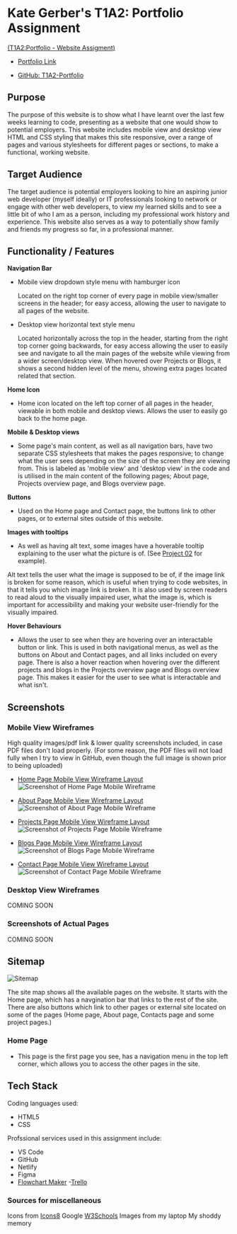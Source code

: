 # Kate Gerber's T1A2: Portfolio Assignment


[(T1A2:Portfolio - Website Assigment)](https://ait.instructure.com/courses/5198/assignments/55633)

- [Portfolio Link](https://k8g-portfolio.netlify.app/)

- [GitHub: T1A2-Portfolio](https://github.com/k8-g/T1A2-Portfolio)

## Purpose

The purpose of this website is to show what I have learnt over the last few weeks learning to code, presenting as a website that one would show to potential employers. This website includes mobile view and desktop view HTML and CSS styling that makes this site responsive, over a range of pages and various stylesheets for different pages or sections, to make a functional, working website.

## Target Audience

The target audience is potential employers looking to hire an aspiring junior web developer (myself ideally) or IT professionals looking to network or engage with other web developers, to view my learned skills and to see a little bit of who I am as a person, including my professional work history and experience. This website also serves as a way to potentially show family and friends my progress so far, in a professional manner.

## Functionality / Features

 **Navigation Bar**
- Mobile view dropdown style menu with hamburger icon

    Located on the right top corner of every page in mobile view/smaller screens in the header; for easy access, allowing the user to navigate to all pages of the website.


- Desktop view horizontal text style menu

    Located horizontally across the top in the header, starting from the right top corner going backwards, for easy access allowing the user to easily see and navigate to all the main pages of the website while viewing from a wider screen/desktop view. When hovered over Projects or Blogs, it shows a second hidden level of the menu, showing extra pages located related that section.


**Home Icon**
- Home icon located on the left top corner of all pages in the header, viewable in both mobile and desktop views. Allows the user to easily go back to the home page.


**Mobile & Desktop views**
- Some page's main content, as well as all navigation bars, have two separate CSS stylesheets that makes the pages responsive; to change what the user sees depending on the size of the screen they are viewing from. This is labeled as 'mobile view' and 'desktop view' in the code and is utilised in the main content of the following pages; About page, Projects overview page, and Blogs overview page.  


**Buttons**
- Used on the Home page and Contact page, the buttons link to other pages, or to external sites outside of this website.


**Images with tooltips**
- As well as having alt text, some images have a hoverable tooltip explaining to the user what the picture is of. (See [Project 02](https://k8g-portfolio.netlify.app/pages/project02) for example).

Alt text tells the user what the image is supposed to be of, if the image link is broken for some reason, which is useful when trying to code websites, in that it tells you which image link is broken. It is also used by screen readers to read aloud to the visually impaired user, what the image is, which is important for accessibility and making your website user-friendly for the visually impaired.


**Hover Behaviours**
- Allows the user to see when they are hovering over an interactable button or link. This is used in both navigational menus, as well as the buttons on About and Contact pages, and all links included on every page. There is also a hover reaction when hovering over the different projects and blogs in the Projects overview page and Blogs overview page. This makes it easier for the user to see what is interactable and what isn't.



## Screenshots
### Mobile View Wireframes
High quality images/pdf link & lower quality screenshots included, in case PDF files don't load properly. (For some reason, the PDF files will not load fully when I try to view in GitHub, even though the full image is shown prior to being uploaded)<br>

- [Home Page Mobile View Wireframe Layout](/docs/Sitemap%20&%20Wireframes/Home%20Page%20Mobile%20View%20Wireframe.pdf)<br>
    ![Screenshot of Home Page Mobile Wireframe](/docs/Screenshots/Home%20Page%20Mobile%20Wireframe%20Layout.png)

- [About Page Mobile View Wireframe Layout](/docs/Sitemap%20&%20Wireframes/About%20Page%20Mobile%20View%20Wireframe.pdf)<br>
    ![Screenshot of About Page Mobile Wireframe](/docs/Screenshots/About%20Page%20Mobile%20Wireframe%20Layout.png)

- [Projects Page Mobile View Wireframe Layout](/docs/Sitemap%20&%20Wireframes/Projects%20Page%20Mobile%20View%20Wireframe.pdf)<br>
    ![Screenshot of Projects Page Mobile Wireframe](/docs/Screenshots/Projects%20Page%20Mobile%20Wireframe%20Layout.png)

- [Blogs Page Mobile View Wireframe Layout](/docs/Sitemap%20&%20Wireframes/Blog%20Page%20Mobile%20View%20Wireframe.pdf)<br>
    ![Screenshot of Blogs Page Mobile Wireframe](/docs/Screenshots/Blogs%20Page%20Mobile%20Wireframe%20Layout.png)

- [Contact Page Mobile View Wireframe Layout](/docs/Sitemap%20&%20Wireframes/Contact%20Page%20Mobile%20View%20Wireframe.pdf)<br>
    ![Screenshot of Contact Page Mobile Wireframe](/docs/Screenshots/Contacts%20Page%20Mobile%20Wireframe%20Layout.png)

### Desktop View Wireframes
COMING SOON

### Screenshots of Actual Pages
COMING SOON

## Sitemap

![Sitemap](/docs/Sitemap%20&%20Wireframes/T1A2_Portfolio%20Sitemap.drawio.png)

The site map shows all the available pages on the website. It starts with the Home page, which has a navgination bar that links to the rest of the site. There are also buttons which link to other pages or external site located on some of the pages (Home page, About page, Contacts page and some project pages.)

### Home Page
- This page is the first page you see, has a navigation menu in the top left corner, which allows you to access the other pages in the site. 


## Tech Stack
Coding languages used:
- HTML5
- CSS

Profssional services used in this assignment include:
- VS Code
- GitHub
- Netlify
- Figma
- [Flowchart Maker](https://app.diagrams.net/)
-[Trello](https://trello.com/)

### Sources for miscellaneous
Icons from [Icons8](https://icons8.com/)
Google
[W3Schools](https://www.w3schools.com/)
Images from my laptop
My shoddy memory
